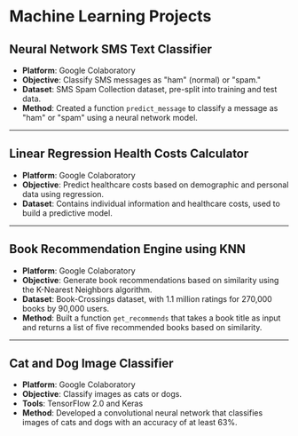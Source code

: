 # Machine Learning Projects

## Neural Network SMS Text Classifier
- **Platform**: Google Colaboratory
- **Objective**: Classify SMS messages as "ham" (normal) or "spam."
- **Dataset**: SMS Spam Collection dataset, pre-split into training and test data.
- **Method**: Created a function `predict_message` to classify a message as "ham" or "spam" using a neural network model.

---

## Linear Regression Health Costs Calculator
- **Platform**: Google Colaboratory
- **Objective**: Predict healthcare costs based on demographic and personal data using regression.
- **Dataset**: Contains individual information and healthcare costs, used to build a predictive model.

---

## Book Recommendation Engine using KNN
- **Platform**: Google Colaboratory
- **Objective**: Generate book recommendations based on similarity using the K-Nearest Neighbors algorithm.
- **Dataset**: Book-Crossings dataset, with 1.1 million ratings for 270,000 books by 90,000 users.
- **Method**: Built a function `get_recommends` that takes a book title as input and returns a list of five recommended books based on similarity.

---

## Cat and Dog Image Classifier
- **Platform**: Google Colaboratory
- **Objective**: Classify images as cats or dogs.
- **Tools**: TensorFlow 2.0 and Keras
- **Method**: Developed a convolutional neural network that classifies images of cats and dogs with an accuracy of at least 63%.
